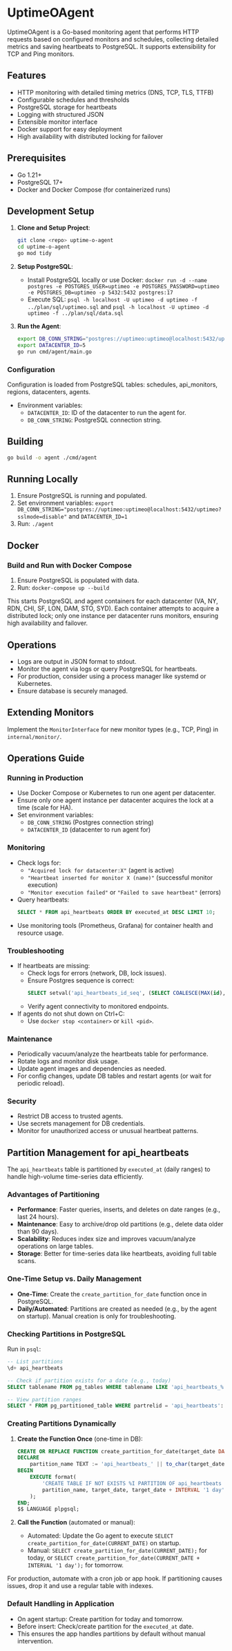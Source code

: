 # UptimeOAgent

UptimeOAgent is a Go-based monitoring agent that performs HTTP requests based on configured monitors and schedules, collecting detailed metrics and saving heartbeats to PostgreSQL. It supports extensibility for TCP and Ping monitors.

## Features

- HTTP monitoring with detailed timing metrics (DNS, TCP, TLS, TTFB)
- Configurable schedules and thresholds
- PostgreSQL storage for heartbeats
- Logging with structured JSON
- Extensible monitor interface
- Docker support for easy deployment
- High availability with distributed locking for failover

## Prerequisites

- Go 1.21+
- PostgreSQL 17+
- Docker and Docker Compose (for containerized runs)

## Development Setup

1. **Clone and Setup Project**:
   ```bash
   git clone <repo> uptime-o-agent
   cd uptime-o-agent
   go mod tidy
   ```

2. **Setup PostgreSQL**:
   - Install PostgreSQL locally or use Docker: `docker run -d --name postgres -e POSTGRES_USER=uptimeo -e POSTGRES_PASSWORD=uptimeo -e POSTGRES_DB=uptimeo -p 5432:5432 postgres:17`
   - Execute SQL: `psql -h localhost -U uptimeo -d uptimeo -f ../plan/sql/uptimeo.sql` and `psql -h localhost -U uptimeo -d uptimeo -f ../plan/sql/data.sql`

3. **Run the Agent**:
   ```bash
   export DB_CONN_STRING="postgres://uptimeo:uptimeo@localhost:5432/uptimeo?sslmode=disable"
   export DATACENTER_ID=5
   go run cmd/agent/main.go
   ```

### Configuration

Configuration is loaded from PostgreSQL tables: schedules, api_monitors, regions, datacenters, agents.

- Environment variables:
  - `DATACENTER_ID`: ID of the datacenter to run the agent for.
  - `DB_CONN_STRING`: PostgreSQL connection string.

## Building

```bash
go build -o agent ./cmd/agent
```

## Running Locally

1. Ensure PostgreSQL is running and populated.
2. Set environment variables: `export DB_CONN_STRING="postgres://uptimeo:uptimeo@localhost:5432/uptimeo?sslmode=disable"` and `DATACENTER_ID=1`
3. Run: `./agent`

## Docker

### Build and Run with Docker Compose

1. Ensure PostgreSQL is populated with data.
2. Run: `docker-compose up --build`

This starts PostgreSQL and agent containers for each datacenter (VA, NY, RDN, CHI, SF, LON, DAM, STO, SYD). Each container attempts to acquire a distributed lock; only one instance per datacenter runs monitors, ensuring high availability and failover.

## Operations

- Logs are output in JSON format to stdout.
- Monitor the agent via logs or query PostgreSQL for heartbeats.
- For production, consider using a process manager like systemd or Kubernetes.
- Ensure database is securely managed.

## Extending Monitors

Implement the `MonitorInterface` for new monitor types (e.g., TCP, Ping) in `internal/monitor/`.

## Operations Guide

### Running in Production

- Use Docker Compose or Kubernetes to run one agent per datacenter.
- Ensure only one agent instance per datacenter acquires the lock at a time (scale for HA).
- Set environment variables:
  - `DB_CONN_STRING` (Postgres connection string)
  - `DATACENTER_ID` (datacenter to run agent for)

### Monitoring

- Check logs for:
  - `"Acquired lock for datacenter:X"` (agent is active)
  - `"Heartbeat inserted for monitor X (name)"` (successful monitor execution)
  - `"Monitor execution failed"` or `"Failed to save heartbeat"` (errors)
- Query heartbeats:
  ```sql
  SELECT * FROM api_heartbeats ORDER BY executed_at DESC LIMIT 10;
  ```
- Use monitoring tools (Prometheus, Grafana) for container health and resource usage.

### Troubleshooting

- If heartbeats are missing:
  - Check logs for errors (network, DB, lock issues).
  - Ensure Postgres sequence is correct:
    ```sql
    SELECT setval('api_heartbeats_id_seq', (SELECT COALESCE(MAX(id), 0) + 1 FROM api_heartbeats));
    ```
  - Verify agent connectivity to monitored endpoints.
- If agents do not shut down on Ctrl+C:
  - Use `docker stop <container>` or `kill <pid>`.

### Maintenance

- Periodically vacuum/analyze the heartbeats table for performance.
- Rotate logs and monitor disk usage.
- Update agent images and dependencies as needed.
- For config changes, update DB tables and restart agents (or wait for periodic reload).

### Security

- Restrict DB access to trusted agents.
- Use secrets management for DB credentials.
- Monitor for unauthorized access or unusual heartbeat patterns.

## Partition Management for api_heartbeats

The `api_heartbeats` table is partitioned by `executed_at` (daily ranges) to handle high-volume time-series data efficiently.

### Advantages of Partitioning
- **Performance**: Faster queries, inserts, and deletes on date ranges (e.g., last 24 hours).
- **Maintenance**: Easy to archive/drop old partitions (e.g., delete data older than 90 days).
- **Scalability**: Reduces index size and improves vacuum/analyze operations on large tables.
- **Storage**: Better for time-series data like heartbeats, avoiding full table scans.

### One-Time Setup vs. Daily Management
- **One-Time**: Create the `create_partition_for_date` function once in PostgreSQL.
- **Daily/Automated**: Partitions are created as needed (e.g., by the agent on startup). Manual creation is only for troubleshooting.

### Checking Partitions in PostgreSQL

Run in `psql`:
```sql
-- List partitions
\d+ api_heartbeats

-- Check if partition exists for a date (e.g., today)
SELECT tablename FROM pg_tables WHERE tablename LIKE 'api_heartbeats_%' AND tablename ~ ('api_heartbeats_' || to_char(CURRENT_DATE, 'YYYY_MM_DD'));

-- View partition ranges
SELECT * FROM pg_partitioned_table WHERE partrelid = 'api_heartbeats'::regclass;
```

### Creating Partitions Dynamically

1. **Create the Function Once** (one-time in DB):
   ```sql
   CREATE OR REPLACE FUNCTION create_partition_for_date(target_date DATE) RETURNS void AS $$
   DECLARE
       partition_name TEXT := 'api_heartbeats_' || to_char(target_date, 'YYYY_MM_DD');
   BEGIN
       EXECUTE format(
           'CREATE TABLE IF NOT EXISTS %I PARTITION OF api_heartbeats FOR VALUES FROM (%L) TO (%L)',
           partition_name, target_date, target_date + INTERVAL '1 day'
       );
   END;
   $$ LANGUAGE plpgsql;
   ```

2. **Call the Function** (automated or manual):
   - Automated: Update the Go agent to execute `SELECT create_partition_for_date(CURRENT_DATE)` on startup.
   - Manual: `SELECT create_partition_for_date(CURRENT_DATE);` for today, or `SELECT create_partition_for_date(CURRENT_DATE + INTERVAL '1 day');` for tomorrow.

For production, automate with a cron job or app hook. If partitioning causes issues, drop it and use a regular table with indexes.

### Default Handling in Application

- On agent startup: Create partition for today and tomorrow.
- Before insert: Check/create partition for the `executed_at` date.
- This ensures the app handles partitions by default without manual intervention.
